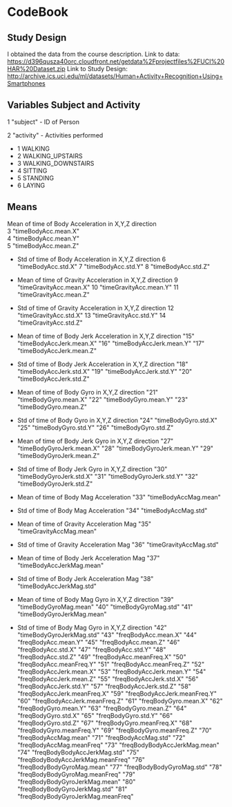 # CodeBook

## Study Design

I obtained the data from the course description. 
Link to data: https://d396qusza40orc.cloudfront.net/getdata%2Fprojectfiles%2FUCI%20HAR%20Dataset.zip
Link to Study Design: http://archive.ics.uci.edu/ml/datasets/Human+Activity+Recognition+Using+Smartphones

## Variables Subject and Activity

1 "subject" - ID of Person

2 "activity" - Activities performed

*   1 WALKING
*   2 WALKING_UPSTAIRS
*   3 WALKING_DOWNSTAIRS
*   4 SITTING
*   5 STANDING
*   6 LAYING

## Means

Mean of time of Body Acceleration in X,Y,Z direction</br>
  3 "timeBodyAcc.mean.X" </br>
  4 "timeBodyAcc.mean.Y"</br>
  5 "timeBodyAcc.mean.Z"</br>
  
* Std of time of Body Acceleration in X,Y,Z direction
6 "timeBodyAcc.std.X"
7 "timeBodyAcc.std.Y"
8 "timeBodyAcc.std.Z"

* Mean of time of Gravity Acceleration in X,Y,Z direction
9 "timeGravityAcc.mean.X"
10 "timeGravityAcc.mean.Y"
11 "timeGravityAcc.mean.Z"

* Std of time of Gravity Acceleration in X,Y,Z direction
12 "timeGravityAcc.std.X"
13 "timeGravityAcc.std.Y"
14 "timeGravityAcc.std.Z"

* Mean of time of Body Jerk Acceleration in X,Y,Z direction
"15" "timeBodyAccJerk.mean.X"
"16" "timeBodyAccJerk.mean.Y"
"17" "timeBodyAccJerk.mean.Z"

* Std of time of Body Jerk Acceleration in X,Y,Z direction
"18" "timeBodyAccJerk.std.X"
"19" "timeBodyAccJerk.std.Y"
"20" "timeBodyAccJerk.std.Z"

* Mean of time of Body Gyro in X,Y,Z direction
"21" "timeBodyGyro.mean.X"
"22" "timeBodyGyro.mean.Y"
"23" "timeBodyGyro.mean.Z"

* Std of time of Body Gyro in X,Y,Z direction
"24" "timeBodyGyro.std.X"
"25" "timeBodyGyro.std.Y"
"26" "timeBodyGyro.std.Z"

* Mean of time of Body Jerk Gyro in X,Y,Z direction
"27" "timeBodyGyroJerk.mean.X"
"28" "timeBodyGyroJerk.mean.Y"
"29" "timeBodyGyroJerk.mean.Z"

* Std of time of Body Jerk Gyro in X,Y,Z direction
"30" "timeBodyGyroJerk.std.X"
"31" "timeBodyGyroJerk.std.Y"
"32" "timeBodyGyroJerk.std.Z"

* Mean of time of Body Mag Acceleration
"33" "timeBodyAccMag.mean"

* Std of time of Body Mag Acceleration
"34" "timeBodyAccMag.std"

* Mean of time of Gravity Acceleration Mag
"35" "timeGravityAccMag.mean"

* Std of time of Gravity Acceleration Mag
"36" "timeGravityAccMag.std"


* Mean of time of Body Jerk Acceleration Mag
"37" "timeBodyAccJerkMag.mean"

* Std of time of Body Jerk Acceleration Mag
"38" "timeBodyAccJerkMag.std"

* Mean of time of Body Mag Gyro in X,Y,Z direction
"39" "timeBodyGyroMag.mean"
"40" "timeBodyGyroMag.std"
"41" "timeBodyGyroJerkMag.mean"

* Std of time of Body Mag Gyro in X,Y,Z direction
"42" "timeBodyGyroJerkMag.std"
"43" "freqBodyAcc.mean.X"
"44" "freqBodyAcc.mean.Y"
"45" "freqBodyAcc.mean.Z"
"46" "freqBodyAcc.std.X"
"47" "freqBodyAcc.std.Y"
"48" "freqBodyAcc.std.Z"
"49" "freqBodyAcc.meanFreq.X"
"50" "freqBodyAcc.meanFreq.Y"
"51" "freqBodyAcc.meanFreq.Z"
"52" "freqBodyAccJerk.mean.X"
"53" "freqBodyAccJerk.mean.Y"
"54" "freqBodyAccJerk.mean.Z"
"55" "freqBodyAccJerk.std.X"
"56" "freqBodyAccJerk.std.Y"
"57" "freqBodyAccJerk.std.Z"
"58" "freqBodyAccJerk.meanFreq.X"
"59" "freqBodyAccJerk.meanFreq.Y"
"60" "freqBodyAccJerk.meanFreq.Z"
"61" "freqBodyGyro.mean.X"
"62" "freqBodyGyro.mean.Y"
"63" "freqBodyGyro.mean.Z"
"64" "freqBodyGyro.std.X"
"65" "freqBodyGyro.std.Y"
"66" "freqBodyGyro.std.Z"
"67" "freqBodyGyro.meanFreq.X"
"68" "freqBodyGyro.meanFreq.Y"
"69" "freqBodyGyro.meanFreq.Z"
"70" "freqBodyAccMag.mean"
"71" "freqBodyAccMag.std"
"72" "freqBodyAccMag.meanFreq"
"73" "freqBodyBodyAccJerkMag.mean"
"74" "freqBodyBodyAccJerkMag.std"
"75" "freqBodyBodyAccJerkMag.meanFreq"
"76" "freqBodyBodyGyroMag.mean"
"77" "freqBodyBodyGyroMag.std"
"78" "freqBodyBodyGyroMag.meanFreq"
"79" "freqBodyBodyGyroJerkMag.mean"
"80" "freqBodyBodyGyroJerkMag.std"
"81" "freqBodyBodyGyroJerkMag.meanFreq"



